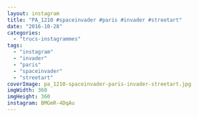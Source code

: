 ```yaml
---
layout: instagram
title: "PA_1210 #spaceinvader #paris #invader #streetart"
date: "2016-10-28"
categories: 
  - "trucs-instagrammes"
tags: 
  - "instagram"
  - "invader"
  - "paris"
  - "spaceinvader"
  - "streetart"
coverImage: pa_1210-spaceinvader-paris-invader-streetart.jpg
imgWidth: 360
imgHeight: 360
instagram: BMGmR-4DqAu
---
```

